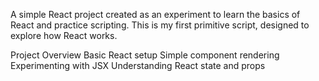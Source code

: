 A simple React project created as an experiment to learn the basics of React and practice scripting. This is my first primitive script, designed to explore how React works.

Project Overview
Basic React setup
Simple component rendering
Experimenting with JSX
Understanding React state and props

